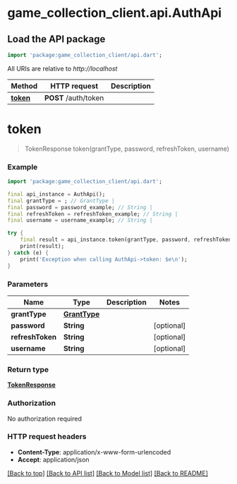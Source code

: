 # game_collection_client.api.AuthApi

## Load the API package
```dart
import 'package:game_collection_client/api.dart';
```

All URIs are relative to *http://localhost*

Method | HTTP request | Description
------------- | ------------- | -------------
[**token**](AuthApi.md#token) | **POST** /auth/token | 


# **token**
> TokenResponse token(grantType, password, refreshToken, username)



### Example
```dart
import 'package:game_collection_client/api.dart';

final api_instance = AuthApi();
final grantType = ; // GrantType | 
final password = password_example; // String | 
final refreshToken = refreshToken_example; // String | 
final username = username_example; // String | 

try {
    final result = api_instance.token(grantType, password, refreshToken, username);
    print(result);
} catch (e) {
    print('Exception when calling AuthApi->token: $e\n');
}
```

### Parameters

Name | Type | Description  | Notes
------------- | ------------- | ------------- | -------------
 **grantType** | [**GrantType**](GrantType.md)|  | 
 **password** | **String**|  | [optional] 
 **refreshToken** | **String**|  | [optional] 
 **username** | **String**|  | [optional] 

### Return type

[**TokenResponse**](TokenResponse.md)

### Authorization

No authorization required

### HTTP request headers

 - **Content-Type**: application/x-www-form-urlencoded
 - **Accept**: application/json

[[Back to top]](#) [[Back to API list]](../README.md#documentation-for-api-endpoints) [[Back to Model list]](../README.md#documentation-for-models) [[Back to README]](../README.md)

